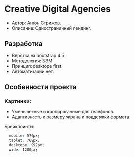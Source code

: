 # Creative Digital Agencies
- Автор: Антон Стрижов.
- Описание: Одностраничный лендинг.
## Разработка
- Вёрстка на bootstrap 4.5
- Методология: БЭМ. 
- Принцип: desktope first.
- Автоматизации нет.
## Особенности проекта
### Картинки:
- Уменьшенные и кропированные для телефонов.
- Адаптивность к размеру экрана и поддержки формата

Брейкпоинты:
```css
  mobile: 576px;
  tablet: 768px;
  desktope: 992px;
  wide: 1200px;
```
